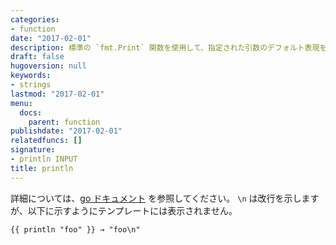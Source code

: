 ```yaml
---
categories:
- function
date: "2017-02-01"
description: 標準の `fmt.Print` 関数を使用して、指定された引数のデフォルト表現を出力し、改行を強制します。
draft: false
hugoversion: null
keywords:
- strings
lastmod: "2017-02-01"
menu:
  docs:
    parent: function
publishdate: "2017-02-01"
relatedfuncs: []
signature:
- println INPUT
title: println
---
```


詳細については、[go ドキュメント](https://golang.org/pkg/fmt/) を参照してください。
`\n` は改行を示しますが、以下に示すようにテンプレートには表示されません。

```go-html-template
{{ println "foo" }} → "foo\n"
```

